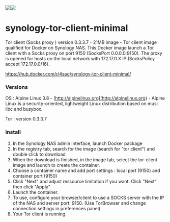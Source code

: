 [![](https://images.microbadger.com/badges/version/4sag/synology-tor-client-minimal.svg)](https://microbadger.com/images/4sag/synology-tor-client-minimal "Get your own version badge on microbadger.com")[![](https://images.microbadger.com/badges/image/4sag/synology-tor-client-minimal.svg)](https://microbadger.com/images/4sag/synology-tor-client-minimal "Get your own image badge on microbadger.com")

# synology-tor-client-minimal

Tor client (Socks proxy ) version 0.3.3.7 - 21MB image - Tor client image qualified for Docker on Synology NAS. This Docker image launch a Tor client with a Socks proxy on port 9150 (SocksPort 0.0.0.0:9150). The proxy is opened for hosts on the local network with 172.17.0.X IP (SocksPolicy accept 172.17.0.0/16).

https://hub.docker.com/r/4sag/synology-tor-client-minimal/

### Versions

OS : Alpine Linux 3.8 - [http://alpinelinux.org](http://alpinelinux.org) - Alpine Linux is a security-oriented, lightweight Linux distribution based on musl libc and busybox.

Tor : version 0.3.3.7

### Install

1. In the Synology NAS admin interface, launch Docker package
2. In the registry tab, search for the image (search for "tor client") and double click to download
3. When the download is finished, in the image tab, select the tor-client image and launch to create the container.
4. Choose a container name and add port settings : local port (9150) and container port (9150)
5. Click "Next" and adjust ressource limitation if you want. Click "Next" then click "Apply"
6. Launch the container.
7. To use, configure your browser/client to use a SOCKS server with the IP of the NAS and server port: 9150. (Use TorBrowser and change connection settings in preferences panel)
8. Your Tor client is running.
